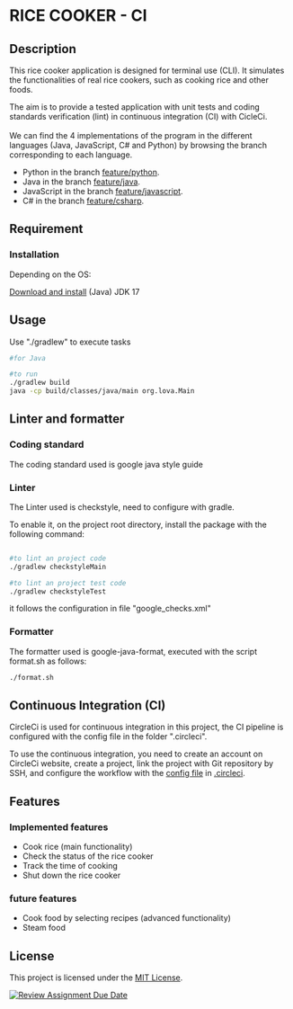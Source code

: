 # RICE COOKER - CI

## Description

This rice cooker application is designed for terminal use (CLI). It simulates the functionalities of real rice cookers, such as cooking rice and other foods.

The aim is to provide a tested application with unit tests and coding standards verification (lint) in continuous integration (CI) with CicleCi.
<br>
<br>
We can find the 4 implementations of the program in the different languages (Java, JavaScript, C# and Python) by browsing the branch corresponding to each language.

- Python in the branch [feature/python](https://github.com/hei-school/cc-d4-rice-cooker-ci-fenohasinalala/tree/feature/python).
- Java in the branch [feature/java](https://github.com/hei-school/cc-d4-rice-cooker-ci-fenohasinalala/tree/feature/java).
- JavaScript in the branch [feature/javascript](https://github.com/hei-school/cc-d4-rice-cooker-ci-fenohasinalala/tree/feature/javascript).
- C# in the branch [feature/csharp](https://github.com/hei-school/cc-d4-rice-cooker-ci-fenohasinalala/tree/feature/csharp).

## Requirement

### Installation

Depending on the OS:

[Download and install](https://docs.oracle.com/en/java/javase/17/install/overview-jdk-installation.html)  (Java) JDK 17


## Usage

Use "./gradlew" to execute tasks

```bash
#for Java 

#to run 
./gradlew build
java -cp build/classes/java/main org.lova.Main
```

## Linter and formatter

### Coding standard

The coding standard used is google java style guide

### Linter

The Linter used is checkstyle, need to configure with gradle.

To enable it, on the project root directory, install the package with the following command:

```bash

#to lint an project code
./gradlew checkstyleMain

#to lint an project test code
./gradlew checkstyleTest
```

it follows the configuration in file "google_checks.xml"

### Formatter

The formatter used is google-java-format, executed with the script format.sh as follows:

```bash
./format.sh
```

## Continuous Integration (CI)

CircleCi is used for continuous integration in this project, the CI pipeline is configured with the config file in the folder ".circleci".

To use the continuous integration, you need to create an account on CircleCi website, create a project, link the project with Git repository by SSH, and configure the workflow with the [config file](https://raw.githubusercontent.com/fenohasinalala/cc-d4-rice-cooker-ci-fenohasinalala/feature/java/.circleci/config.yml) in [.circleci](https://github.com/fenohasinalala/cc-d4-rice-cooker-ci-fenohasinalala/tree/feature/java/.circleci).

## Features

### Implemented features

- Cook rice (main functionality)
- Check the status of the rice cooker
- Track the time of cooking
- Shut down the rice cooker

### future features

- Cook food by selecting recipes (advanced functionality)
- Steam food

## License

This project is licensed under the [MIT License](LICENSE.md).

[![Review Assignment Due Date](https://classroom.github.com/assets/deadline-readme-button-24ddc0f5d75046c5622901739e7c5dd533143b0c8e959d652212380cedb1ea36.svg)](https://classroom.github.com/a/__xb4cFP)